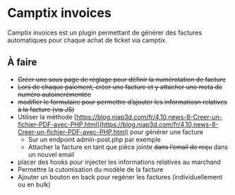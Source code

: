 # Camptix invoices #

Camptix invoices est un plugin permettant de générer des factures automatiques pour chaque achat de ticket via camptix.

## À faire ##

- ~~Créer une sous page de réglage pour définir la numérotation de facture~~
- ~~Lors de chaque paiement, créer une facture et y attacher une meta de numéro autoincrémentée~~
- ~~modifier le formulaire pour permettre d’ajouter  les informatiosn relatives à la facture (via JS)~~
- Utiliser la méthode [https://blog.niap3d.com/fr/4,10,news-8-Creer-un-fichier-PDF-avec-PHP.html](https://blog.niap3d.com/fr/4,10,news-8-Creer-un-fichier-PDF-avec-PHP.html) pour générer une facture
	- Sur un endpoint admin-post.php par exemple
	- Attacher la facture en tant que pièce jointe ~~dans l’email de reçu~~ dans un nouvel email
- placer des hooks pour injecter les informations relatives au marchand
- Permettre la cutomisation du modèle de la facture
- Ajouter un bouton en back pour regéner les factures (individuellement ou en bulk)
